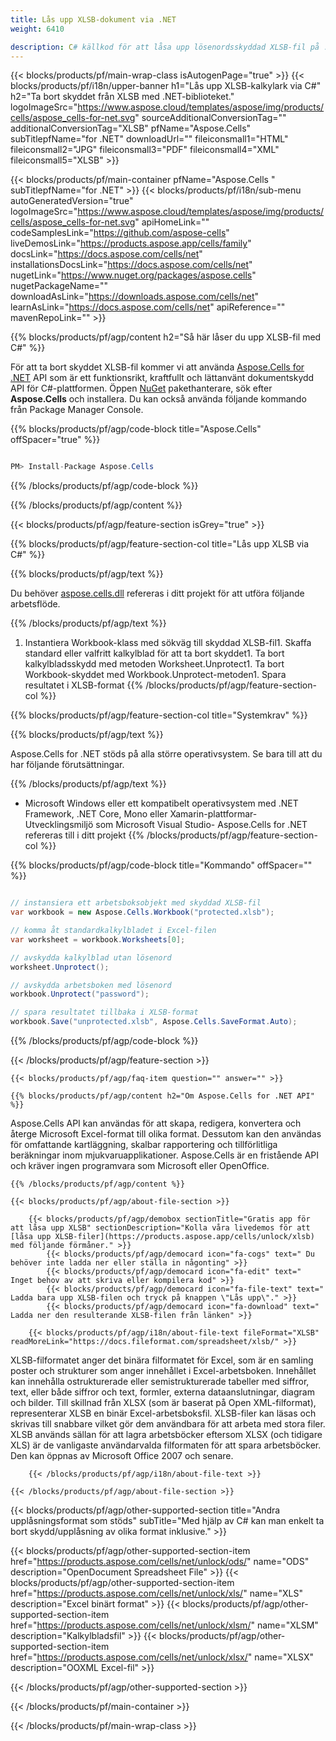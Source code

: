 ```yaml
---
title: Lås upp XLSB-dokument via .NET 
weight: 6410

description: C# källkod för att låsa upp lösenordsskyddad XLSB-fil på .NET Framework, .NET Core, Mono eller Xamarin-plattformar.
---
```

{{< blocks/products/pf/main-wrap-class isAutogenPage="true" >}}
{{< blocks/products/pf/i18n/upper-banner h1="Lås upp XLSB-kalkylark via C#" h2="Ta bort skyddet från XLSB med .NET-biblioteket." logoImageSrc="https://www.aspose.cloud/templates/aspose/img/products/cells/aspose_cells-for-net.svg" sourceAdditionalConversionTag="" additionalConversionTag="XLSB" pfName="Aspose.Cells" subTitlepfName="for .NET" downloadUrl="" fileiconsmall1="HTML" fileiconsmall2="JPG" fileiconsmall3="PDF" fileiconsmall4="XML" fileiconsmall5="XLSB" >}}

{{< blocks/products/pf/main-container pfName="Aspose.Cells " subTitlepfName="for .NET" >}}
{{< blocks/products/pf/i18n/sub-menu autoGeneratedVersion="true" logoImageSrc="https://www.aspose.cloud/templates/aspose/img/products/cells/aspose_cells-for-net.svg" apiHomeLink="" codeSamplesLink="https://github.com/aspose-cells" liveDemosLink="https://products.aspose.app/cells/family" docsLink="https://docs.aspose.com/cells/net" installationsDocsLink="https://docs.aspose.com/cells/net" nugetLink="https://www.nuget.org/packages/aspose.cells" nugetPackageName="" downloadAsLink="https://downloads.aspose.com/cells/net" learnAsLink="https://docs.aspose.com/cells/net" apiReference="" mavenRepoLink="" >}}

{{% blocks/products/pf/agp/content h2="Så här låser du upp XLSB-fil med C#" %}}

 För att ta bort skyddet XLSB-fil kommer vi att använda
 [Aspose.Cells for .NET](https://products.aspose.com/cells/net) 
 API som är ett funktionsrikt, kraftfullt och lättanvänt dokumentskydd API för C#-plattformen. Öppen
 [NuGet](https://www.nuget.org/packages/aspose.cells) 
 pakethanterare, sök efter
 **Aspose.Cells** 
 och installera. Du kan också använda följande kommando från Package Manager Console.

{{% blocks/products/pf/agp/code-block title="Aspose.Cells" offSpacer="true" %}}

```cs

PM> Install-Package Aspose.Cells


```

{{% /blocks/products/pf/agp/code-block %}}

{{% /blocks/products/pf/agp/content %}}

{{< blocks/products/pf/agp/feature-section isGrey="true" >}}

{{% blocks/products/pf/agp/feature-section-col title="Lås upp XLSB via C#" %}}

{{% blocks/products/pf/agp/text %}}

 Du behöver
 [aspose.cells.dll](https://downloads.aspose.com/cells/net) 
 refereras i ditt projekt för att utföra följande arbetsflöde.

{{% /blocks/products/pf/agp/text %}}

1. Instantiera Workbook-klass med sökväg till skyddad XLSB-fil1. Skaffa standard eller valfritt kalkylblad för att ta bort skyddet1. Ta bort kalkylbladsskydd med metoden Worksheet.Unprotect1. Ta bort Workbook-skyddet med Workbook.Unprotect-metoden1. Spara resultatet i XLSB-format
{{% /blocks/products/pf/agp/feature-section-col %}}

{{% blocks/products/pf/agp/feature-section-col title="Systemkrav" %}}

{{% blocks/products/pf/agp/text %}}

 Aspose.Cells for .NET stöds på alla större operativsystem. Se bara till att du har följande förutsättningar.

{{% /blocks/products/pf/agp/text %}}

- Microsoft Windows eller ett kompatibelt operativsystem med .NET Framework, .NET Core, Mono eller Xamarin-plattformar- Utvecklingsmiljö som Microsoft Visual Studio- Aspose.Cells for .NET refereras till i ditt projekt
{{% /blocks/products/pf/agp/feature-section-col %}}

{{% blocks/products/pf/agp/code-block title="Kommando" offSpacer="" %}}

```cs

// instansiera ett arbetsboksobjekt med skyddad XLSB-fil
var workbook = new Aspose.Cells.Workbook("protected.xlsb");

// komma åt standardkalkylbladet i Excel-filen
var worksheet = workbook.Worksheets[0];

// avskydda kalkylblad utan lösenord
worksheet.Unprotect();

// avskydda arbetsboken med lösenord
workbook.Unprotect("password");

// spara resultatet tillbaka i XLSB-format
workbook.Save("unprotected.xlsb", Aspose.Cells.SaveFormat.Auto);


```

{{% /blocks/products/pf/agp/code-block %}}

{{< /blocks/products/pf/agp/feature-section >}}

    {{< blocks/products/pf/agp/faq-item question="" answer="" >}}
 

<!-- aboutfile Starts -->

    {{% blocks/products/pf/agp/content h2="Om Aspose.Cells for .NET API" %}}

 Aspose.Cells API kan användas för att skapa, redigera, konvertera och återge Microsoft Excel-format till olika format. Dessutom kan den användas för omfattande kartläggning, skalbar rapportering och tillförlitliga beräkningar inom mjukvaruapplikationer. Aspose.Cells är en fristående API och kräver ingen programvara som Microsoft eller OpenOffice.  



    {{% /blocks/products/pf/agp/content %}}

    {{< blocks/products/pf/agp/about-file-section >}}

        {{< blocks/products/pf/agp/demobox sectionTitle="Gratis app för att låsa upp XLSB" sectionDescription="Kolla våra livedemos för att [låsa upp XLSB-filer](https://products.aspose.app/cells/unlock/xlsb) med följande förmåner." >}}
            {{< blocks/products/pf/agp/democard icon="fa-cogs" text=" Du behöver inte ladda ner eller ställa in någonting" >}}
            {{< blocks/products/pf/agp/democard icon="fa-edit" text=" Inget behov av att skriva eller kompilera kod" >}}
            {{< blocks/products/pf/agp/democard icon="fa-file-text" text=" Ladda bara upp XLSB-filen och tryck på knappen \"Lås upp\"." >}}
            {{< blocks/products/pf/agp/democard icon="fa-download" text=" Ladda ner den resulterande XLSB-filen från länken" >}}

        {{< blocks/products/pf/agp/i18n/about-file-text fileFormat="XLSB" readMoreLink="https://docs.fileformat.com/spreadsheet/xlsb/" >}}
XLSB-filformatet anger det binära filformatet för Excel, som är en samling poster och strukturer som anger innehållet i Excel-arbetsboken. Innehållet kan innehålla ostrukturerade eller semistrukturerade tabeller med siffror, text, eller både siffror och text, formler, externa dataanslutningar, diagram och bilder. Till skillnad från XLSX (som är baserat på Open XML-filformat), representerar XLSB en binär Excel-arbetsboksfil. XLSB-filer kan läsas och skrivas till snabbare vilket gör dem användbara för att arbeta med stora filer. XLSB används sällan för att lagra arbetsböcker eftersom XLSX (och tidigare XLS) är de vanligaste användarvalda filformaten för att spara arbetsböcker. Den kan öppnas av Microsoft Office 2007 och senare.

        {{< /blocks/products/pf/agp/i18n/about-file-text >}}

    {{< /blocks/products/pf/agp/about-file-section >}}

<!-- aboutfile Ends -->

{{< blocks/products/pf/agp/other-supported-section title="Andra upplåsningsformat som stöds" subTitle="Med hjälp av C# kan man enkelt ta bort skydd/upplåsning av olika format inklusive." >}}

{{< blocks/products/pf/agp/other-supported-section-item href="https://products.aspose.com/cells/net/unlock/ods/" name="ODS" description="OpenDocument Spreadsheet File" >}}
{{< blocks/products/pf/agp/other-supported-section-item href="https://products.aspose.com/cells/net/unlock/xls/" name="XLS" description="Excel binärt format" >}}
{{< blocks/products/pf/agp/other-supported-section-item href="https://products.aspose.com/cells/net/unlock/xlsm/" name="XLSM" description="Kalkylbladsfil" >}}
{{< blocks/products/pf/agp/other-supported-section-item href="https://products.aspose.com/cells/net/unlock/xlsx/" name="XLSX" description="OOXML Excel-fil" >}}

{{< /blocks/products/pf/agp/other-supported-section >}}

{{< /blocks/products/pf/main-container >}}
    
{{< /blocks/products/pf/main-wrap-class >}}
